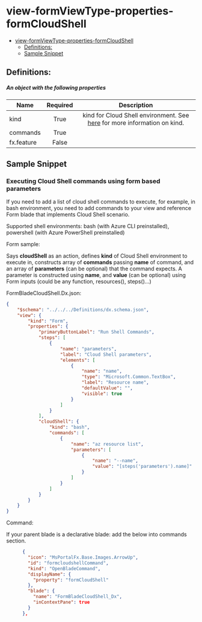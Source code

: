 <a name="view-formviewtype-properties-formcloudshell"></a>
# view-formViewType-properties-formCloudShell
* [view-formViewType-properties-formCloudShell](#view-formviewtype-properties-formcloudshell)
    * [Definitions:](#view-formviewtype-properties-formcloudshell-definitions)
    * [Sample Snippet](#view-formviewtype-properties-formcloudshell-sample-snippet)

<a name="view-formviewtype-properties-formcloudshell-definitions"></a>
## Definitions:
<a name="view-formviewtype-properties-formcloudshell-definitions-an-object-with-the-following-properties"></a>
##### An object with the following properties
| Name | Required | Description
| ---|:--:|:--:|
|kind|True|kind for Cloud Shell environment. See [here](dx-enum-formCloudShell-kind.md) for more information on kind.
|commands|True|
|fx.feature|False|
<a name="view-formviewtype-properties-formcloudshell-sample-snippet"></a>
## Sample Snippet
  ### Executing Cloud Shell commands using form based parameters


If you need to add a list of cloud shell commands to execute, for example, in bash environment, you need to add commands to your view and reference Form blade that implements Cloud Shell scenario.

Supported shell environments: bash (with Azure CLI preinstalled), powershell (with Azure PowerShell preinstalled)

Form sample:

Says **cloudShell** as an action, defines **kind** of Cloud Shell environment to execute in, constructs array of **commands** passing **name** of command, and an array of **parameters** (can be optional) that the command expects. A parameter is constructed using **name**, and **value** (can be optional) using Form inputs (could be any function, resources(), steps()…)

FormBladeCloudShell.Dx.json:

```json
{
    "$schema": "../../../Definitions/dx.schema.json",
    "view": {
        "kind": "Form",
        "properties": {
            "primaryButtonLabel": "Run Shell Commands",
            "steps": [
                {
                    "name": "parameters",
                    "label": "Cloud Shell parameters",
                    "elements": [
                        {
                            "name": "name",
                            "type": "Microsoft.Common.TextBox",
                            "label": "Resource name",
                            "defaultValue": "",
                            "visible": true
                        }
                    ]
                }
            ],
            "cloudShell": {
                "kind": "bash",
                "commands": [
                    {
                        "name": "az resource list",
                        "parameters": [
                            {
                                "name": "--name",
                                "value": "[steps('parameters').name]"
                            }
                        ]
                    }
                ]
            }
        }
    }
}
```
Command:

If your parent blade is a declarative blade: add the below into commands section.

```json
      {
        "icon": "MsPortalFx.Base.Images.ArrowUp",
        "id": "formcloudshellCommand",
        "kind": "OpenBladeCommand",
        "displayName": {
          "property": "formCloudShell"
        },
        "blade": {
          "name": "FormBladeCloudShell_Dx",
          "inContextPane": true
        }
      },
```
